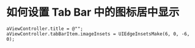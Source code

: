 # 如何设置 Tab Bar 中的图标居中显示

```objc
aViewController.title = @"";
aViewController.tabBarItem.imageInsets = UIEdgeInsetsMake(6, 0, -6, 0);
```

